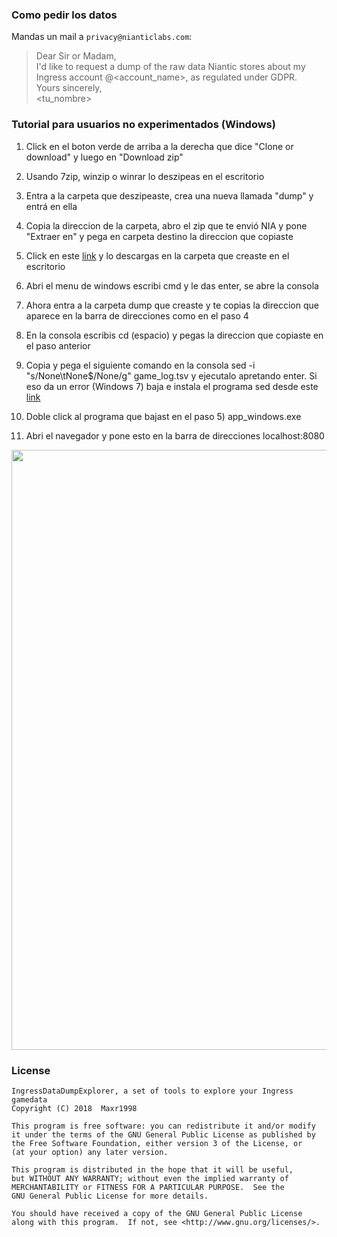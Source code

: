 ### Como pedir los datos
Mandas un mail a `privacy@nianticlabs.com`:

> Dear Sir or Madam,  
> I'd like to request a dump of the raw data Niantic stores about my Ingress account @<account_name>, as regulated under GDPR.  
> Yours sincerely,  
> <tu_nombre>

### Tutorial para usuarios no experimentados (Windows)

1) Click en el boton verde de arriba a la derecha que dice "Clone or download" y luego en "Download zip"
2) Usando 7zip, winzip o winrar lo deszipeas en el escritorio
3) Entra a la carpeta que deszipeaste, crea una nueva llamada "dump" y entrá en ella
4) Copia la direccion de la carpeta, abro el zip que te envió NIA y pone "Extraer en" y pega en carpeta destino la direccion que copiaste
5) Click en este [link](https://github.com/Maxr1998/IngressDataDumpExplorer/releases/download/1.0.1/app_windows.exe) y lo descargas en la carpeta que creaste en el escritorio
6) Abri el menu de windows escribi cmd y le das enter, se abre la consola
7) Ahora entra a la carpeta dump que creaste y te copias la direccion que aparece en la barra de direcciones como en el paso 4
8) En la consola escribis cd (espacio) y pegas la direccion que copiaste en el paso anterior
10) Copia y pega el siguiente comando en la consola sed -i "s/None\tNone$/None/g" game_log.tsv y ejecutalo apretando enter. Si eso da un error (Windows 7) baja e instala el programa sed desde este [link](https://sourceforge.net/projects/gnuwin32/files//sed/4.2.1/sed-4.2.1-setup.exe/download)

11) Doble click al programa que bajast en el paso 5) app_windows.exe
12) Abri el navegador y pone esto en la barra de direcciones localhost:8080

<img src="../example_screen.png" width="960px" />


### License

    IngressDataDumpExplorer, a set of tools to explore your Ingress gamedata
    Copyright (C) 2018  Maxr1998

    This program is free software: you can redistribute it and/or modify
    it under the terms of the GNU General Public License as published by
    the Free Software Foundation, either version 3 of the License, or
    (at your option) any later version.

    This program is distributed in the hope that it will be useful,
    but WITHOUT ANY WARRANTY; without even the implied warranty of
    MERCHANTABILITY or FITNESS FOR A PARTICULAR PURPOSE.  See the
    GNU General Public License for more details.

    You should have received a copy of the GNU General Public License
    along with this program.  If not, see <http://www.gnu.org/licenses/>.
